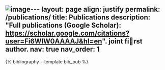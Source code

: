 ![image](https://github.com/user-attachments/assets/125a781a-4bd0-4f72-964e-58771815200e)---
layout: page
align: justify
permalink: /publications/
title: Publications
description: "Full publications (Google Scholar): https://scholar.google.com/citations?user=Fi6WlW0AAAAJ&hl=en". joint first author.
nav: true
nav_order: 1
---

<!-- _pages/publications.md -->
<div class="publications">

{% bibliography --template bib_pub %}

</div>
